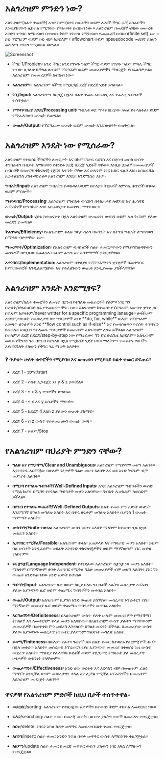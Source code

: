 
<h1>አልጎሪዝም ምንድን ነው?</h1>
<p>

አልጎሪዝም(ስልተ ቀመሮች) አንድ ኮምፒዩተር ስሌቶችን ወይም ሌሎች ችግር ፈቺ አሰራሮችን እንዲያከናውን ሊከተል የሚገባው የትእዛዛት ስብስብ ነው ። አልጎሪዝም በመደበኛ ፍቺው መሠረት አንድን ተግባር ለማከናወን በተወሰነ ቅደም ተከተል የሚከናወን የመጨረሻ ስብስብ(finite set) ነው ። ይህ ፕሮግራም ወይም ኮድ ብቻ አይደለም ፤ በflowchart ወይም በpsuedocode መደበኛ ያልሆነ መግለጫ ተደርጎ የሚወከል ይሆናል።
</p>


![Screenshot](https://github.com/HenokB/Algorithms-in-Amharic/assets/46082799/58dda912-4bf7-466f-b77c-a9cfa017821b)



- ችግር 1/Problem፡ አንድ ችግር እንደ የገሃዱ ዓለም ችግር ወይም የገሃዱ ዓለም ምሳሌ ችግር ተብሎ ሊገለጽ ይችላል ለዚህም ፕሮግራም ወይም መመሪያዎችን ማዘጋጀት ያስፈልግዎታል። አልጎሪዝም የመመሪያዎች ስብስብ ነው።

- **አልጎሪዝም፡**- አልጎሪዝም ለችግር የሚዘጋጅ ደረጃ በደረጃ ሂደት ይገለጻል። </br>
- **ገቢ/Input**፡ አልጎሪዝምን ካዘጋጀ በኋላ፣ ስልተ ቀመሩ አስፈላጊ እና ተፈላጊ ግብዓቶች ተሰጥቷል።</br>
- **የማቀነባበሪያ አሃድ/Processing unit**፡ ግብአቱ ወደ ማቀነባበሪያው ክፍል ይተላለፋል፣ ይህም የሚፈለገውን ውጤት ያመጣል።</br>
- **ውጤት/Output፡** የፕሮግራሙ ውጤት ወይም ውጤት እንደ ውፅዓት ተጠቅሷል።</br>




<h1>አልጎሪዝም እንዴት ነው የሚሰራው?</h1>
<p>
አልጎሪዝም የተወሰኑ ችግሮችን ለመፍታት እና በኮምፒዩተር ሳይንስ እና በሂሳብ መስክ ውስጥ ተግባራትን በብቃት ለማከናወን የተነደፉ ደረጃ በደረጃ ሂደቶች ናቸው። እነዚህ ኃይለኛ የመመሪያዎች ስብስቦች የዘመናዊ ቴክኖሎጂ የጀርባ አጥንት ናቸው እና ሁሉንም ነገር ከድር ፍለጋ እስከ አርቲፊሻል ኢንተለጀንስ ያስተዳድራሉ። አልጎሪዝም እንዴት እንደሚሰራ እነሆ፡-

**ግብአት/Input**፡ አልጎሪዝም ግብአትን ይወስዳል፣ይህም በተለያዩ ቅርጸቶች ለምሳሌ ቁጥሮች፣ጽሁፍ ወይም ምስሎች።

**ማቀነባበር/Processing**፡ አልጎሪዝም የግብአት ውሂቡን በተከታታይ ሎጂካዊ እና ሒሳባዊ ኦፕሬሽኖች በማስኬድ እንደ አስፈላጊነቱ በመቀየር ማቀነባበር።

**ውጤት/Output**፡ ሂደቱ ከተጠናቀቀ በኋላ አልጎሪዝም ውጤቱን፣ ውሳኔን ወይም ሌላ ትርጉም ያለው መረጃን ያመጣል።

**ቅልጥፍና/Efficiency**፡ የአልጎሪዝም ቁልፍ ገጽታ ስራን በፍጥነት እና በትንሽ ግብአት ለማከናወን በማቀድ ብቃታቸው ነው።

**ማመቻቸት/Optimization**፡ የአልጎሪዝም ዲዛይነሮች ስልተ ቀመሮቻቸውን የሚያሻሽሉባቸውን መንገዶች በየጊዜው ይፈልጋሉ፣ ይህም ፈጣን እና አስተማማኝ ያደርጋቸዋል።

**አተገባበር/Implementation**፡ አልጎሪዝም በተለያዩ የፕሮግራሚንግ ቋንቋዎች በመተግበር ኮምፒውተሮች እንዲፈጽሟቸው እና የተፈለገውን ውጤት እንዲያመጡ ያስችላቸዋል።
</p>

<h1>አልጎሪዝም እንዴት እንደሚፃፍ?</h1>

<p>
አልጎሪዝም/ስልተ ቀመሮችን ለመፃፍ በደንብ የተገለጹ መስፈርቶች የሉም። ነገር ግን በሃብት/resource ላይ የተመሰረተ ችግር ነው። አልጎሪዝም ከተወሰነ የፕሮግራም አወጣጥ ቋንቋ ጋር በፍጹም አይጻፉም/never writter for a specific programming lanauge።
ሁላችሁም እንደምታውቁት የመሠረታዊ ኮድ ግንባታዎች እንደ **do, for, while** ሁሉም የፕሮግራም አወጣጥ ቋንቋዎች እንደ **flow control such as if-else** እና የመሳሰሉትን የፍሰት ቁጥጥርን ይጋራሉ። እነዚህን የተለመዱ ግንባታዎች በመጠቀም አልጎሪዝም ሊፃፍ ይችላል።
አልጎሪዝም በተለምዶ ደረጃ በደረጃ/step-by-step ነው የሚፃፈው፣ ግን ይሄ ሁልጊዜ አይደለም። አልጎሪዝም መጻፍ የችግሩን ጎራ በደንብ ከተገለጸ በኋላ የሚከሰት ሂደት ነው። ማለትም፣ የመፍትሄ ሃሳቦችን እያዘጋጁለት ያለውን የችግር ጎራ ማወቅ አለቦት።
</p>


### ❓ ጥያቄ፡- ሁለት ቁጥሮችን የሚያባዛ እና ውጤቱን የሚያሳይ ስልተ ቀመር ይፍጠሩ።

- ደረጃ 1 - ጀምር/start

- ደረጃ 2 - ሶስት ኢንቲጀር x፣ y & z ያውጃል። 

- ደረጃ 3 - የ x & y ዋጋዎችን ይግለጹ። 

- ደረጃ 4 - የ x እና y እሴቶችን ማባዛት። 

- ደረጃ 5 - ከደረጃ 4 እስከ z ያለውን ውጤት ያከማቹ።

- ደረጃ 6 - በ z ውስጥ የተቀመጠውን ውጤት ውጣ ።

- ደረጃ 7 - አቁም/Stop


# የአልጎሪዝም ባህሪያት ምንድን ናቸው?

- **ግልጽ እና የማያሻማ/Clear and Unambiguous**፡ አልጎሪዝም የማያሻማ መሆን አለበት። እያንዳንዱ እርምጃው በሁሉም ገፅታዎች ግልጽ መሆን አለበት እና ወደ አንድ ትርጉም ብቻ መምራት አለበት።
  
- **በሚገባ የተገለጹ ግብዓቶች/Well-Defined Inputs**፡ አንድ አልጎሪዝም ግብዓቶችን ውሰድ የሚል ከሆነ፣ በሚገባ የተገለጹ ግብዓቶች መሆን አለባቸው። ግብአት ሊወስድም ላወስድም ይችላል።
  
- **በደንብ የተገለጹ ውጤቶች/Well-Defined Outputs**፡ ስልተ ቀመሩ ምን አይነት ውፅዓት እንደሚገኝ በግልፅ መግለጽ አለበት እና በጥሩ ሁኔታም መገለጽ አለበት። ቢያንስ 1 ውጤት ማምጣት አለበት።
  
- **ውስንነት/Finite-ness፡** አልጎሪዝም ውስን መሆን አለበት ማለትም ከተወሰነ ጊዜ በኋላ መቋረጥ አለበት።
  
- **ሊተገበር የሚችል/Feasible**፡ አልጎሪዝም ቀላል፣ አጠቃላይ እና ተግባራዊ መሆን አለበት፣ ይህም ባሉ ሀብቶች እንዲፈፀም። ወደፊት አንዳንድ ቴክኖሎጂዎችን ወይም ማንኛውንም ነገር መያዝ የለበትም።
  
- **ነጻ ቋንቋ/Language Independent**፡ የተነደፈው አልጎሪዝም ከቋንቋ ነጻ መሆን አለበት፣ ማለትም በማንኛውም ቋንቋ ሊተገበር የሚችል ግልጽ መመሪያዎች ብቻ መሆን አለበት፣ ነገር ግን ውጤቱ እንደተጠበቀው አንድ አይነት ይሆናል።

- **ግብዓት/Input**: አልጎሪዝም ዜሮ ወይም ከዚያ በላይ ግብዓቶች አሉት። መሰረታዊ ኦፕሬተር ያለው እያንዳንዱ ዜሮ ወይም ተጨማሪ ግብዓቶችን መቀበል አለበት።

- **ውጤት/Output፡** አልጎሪዝም ቢያንስ አንድ ውጤት ያስገኛል። መሰረታዊ ኦፕሬተርን የያዘ ማንኛውም መመሪያ ዜሮ ወይም ተጨማሪ ግብዓቶችን መቀበል አለበት።

- **እርግጠኝነት/Definiteness፡** በአልጎሪዝም ውስጥ ያሉት ሁሉም መመሪያዎች የማያሻማ፣ ትክክለኛ እና ለመተርጎም ቀላል መሆን አለባቸው። በአልጎሪዝም ውስጥ ያሉትን ማናቸውንም መመሪያዎች በመጥቀስ ምን መደረግ እንዳለበት በግልፅ መረዳት ይችላል. በመመሪያው ውስጥ ያለው እያንዳንዱ መሰረታዊ ኦፕሬተር ያለምንም ግልጽነት መገለጽ አለበት.

- **ፍጻሜ/Finiteness፡** በሁሉም የፈተና ጉዳዮች ላይ ስልተ ቀመር ከተወሰኑ የእርምጃዎች ብዛት በኋላ መቋረጥ አለበት። መሰረታዊ ኦፕሬተርን የያዘ እያንዳንዱ መመሪያ በተወሰነ ጊዜ ውስጥ መቋረጥ አለበት። ማለቂያ የሌላቸው ዑደቶች ወይም ተደጋጋሚ ተግባራት ያለ መሰረታዊ ሁኔታዎች ውስንነት የላቸውም።
  
- **ውጤታማነት/Effectiveness፡** አንድ ሰው ወረቀት እና እርሳስን ብቻ በመጠቀም ፈልጎ ማግኘት እንዲችል በጣም መሠረታዊ፣ ቀላል እና ሊቻል የሚችል ኦፕሬሽኖችን በመጠቀም አልጎሪዝም መዘጋጀት አለበት።


## ዋናዎቹ የአልጎሪዝም ምድቦች ከዚህ በታች ተሰጥተዋል-

- **መደርደር**/sorting: አልጎሪዝም የተዘጋጀው እቃዎችን በተወሰነ ቅደም ተከተል ለመደርደር ነው።

- **ፍለጋ**/searching: ስልተ ቀመር በመረጃ መዋቅር ውስጥ ያሉትን ነገሮች ለመፈለግ ተዘጋጅቷል።

- **ሰርዝ**/delete: ነባሩን አካል ከዳታ መዋቅር ለመሰረዝ ስልተ ቀመር ተዘጋጅቷል።

- **አስገባ**/insert: ስልተ ቀመር አንድን ንጥል በዳታ መዋቅር ውስጥ ለማስገባት ተዘጋጅቷል።

- **አዘምን**/update ስልተ ቀመር በመረጃ መዋቅር ውስጥ ያለውን ነባር አካል ለማዘመን ተዘጋጅቷል።